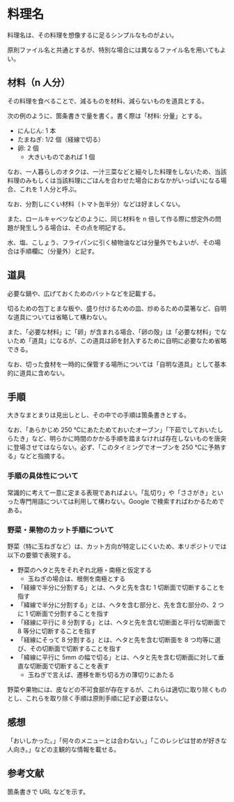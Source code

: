 # 料理名

料理名は、その料理を想像するに足るシンプルなものがよい。

原則ファイル名と共通とするが、特別な場合には異なるファイル名を用いてもよい。

## 材料（n 人分）

その料理を食べることで、減るものを材料、減らないものを道具とする。

次の例のように、箇条書きで量を書く。書く際は「材料: 分量」とする。

- にんじん: 1 本
- たまねぎ: 1/2 個（経線で切る）
- 卵: 2 個
  - 大きいものであれば 1 個

なお、一人暮らしのオタクは、一汁三菜などと細々した料理をしないため、当該料理のみもしくは当該料理にごはんを合わせた場合におなかがいっぱいになる場合、これを 1 人分と呼ぶ。

なお、分割しにくい材料（トマト缶半分）などは好ましくない。

また、ロールキャベツなどのように、同じ材料を n 倍して作る際に想定外の問題が発生しうる場合は、その点を明記する。

水、塩、こしょう、フライパンに引く植物油などは分量外でもよいが、その場合は手順欄に（分量外）と記す。

## 道具

必要な鍋や、広げておくためのバットなどを記載する。

切るための包丁とまな板や、盛り付けるための皿、炒めるための菜箸など、自明な道具については省略して構わない。

また、「必要な材料」に「卵」が含まれる場合、「卵の殻」は「必要な材料」でないため「道具」になるが、この道具は卵を封入するために自明に必要なため省略できる。

なお、切った食材を一時的に保管する場所については「自明な道具」として基本的に道具に含めない。

## 手順

大きなまとまりは見出しとし、その中での手順は箇条書きとする。

なお、「あらかじめ 250 ℃にあたためておいたオーブン」「下茹でしておいたしらたき」など、明らかに時間のかかる手順を踏まなければ存在しないものを唐突に登場させてはならない。必ず、「このタイミングでオーブンを 250 ℃に予熱する」などと指摘する。

### 手順の具体性について

常識的に考えて一意に定まる表現であればよい。「乱切り」や「ささがき」といった専門用語については利用して構わない。Google で検索すればわかるためである。

### 野菜・果物のカット手順について

野菜（特に玉ねぎなど）は、カット方向が特定しにくいため、本リポジトリでは以下の要領で表現する。

- 野菜のヘタと先をそれぞれ北極・南極と仮定する
  - 玉ねぎの場合は、根側を南極とする
- 「経線で半分に分割する」とは、ヘタと先を含む 1 切断面で切断することを指す
- 「緯線で半分に分割する」とは、ヘタを含む部分と、先を含む部分の、2 つに 1 切断面で分割することを指す
- 「経線に平行に 8 分割する」とは、ヘタと先を含む切断面と平行な切断面で 8 等分に切断することを指す
- 「経線にそって 8 分割する」とは、ヘタと先を含む切断面を 8 つ均等に選び、その切断面で切断することを指す
- 「緯線に平行に 5mm の幅で切る」とは、ヘタと先を含む切断面に対して垂直な切断面で切断することを表す
  - 玉ねぎで言えば、遷移を断ち切る方の薄切りにあたる

野菜や果物には、皮などの不可食部が存在するが、これらは適切に取り除くものとし、これらを取り除く手順は原則手順に記す必要はない。

## 感想

「おいしかった。」「何々のメニューとは合わない。」「このレシピは甘めが好きな人向き。」などの主観的な情報を載せる。

## 参考文献

箇条書きで URL などを示す。

